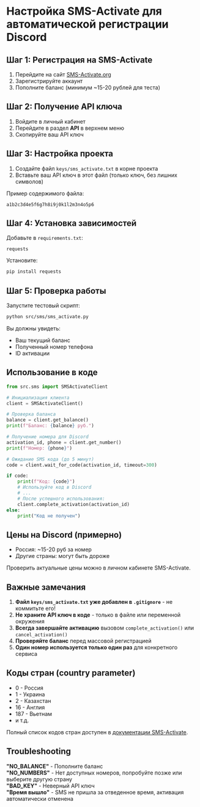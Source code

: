 # Настройка SMS-Activate для автоматической регистрации Discord

## Шаг 1: Регистрация на SMS-Activate

1. Перейдите на сайт [SMS-Activate.org](https://sms-activate.org/)
2. Зарегистрируйте аккаунт
3. Пополните баланс (минимум ~15-20 рублей для теста)

## Шаг 2: Получение API ключа

1. Войдите в личный кабинет
2. Перейдите в раздел **API** в верхнем меню
3. Скопируйте ваш API ключ

## Шаг 3: Настройка проекта

1. Создайте файл `keys/sms_activate.txt` в корне проекта
2. Вставьте ваш API ключ в этот файл (только ключ, без лишних символов)

Пример содержимого файла:
```
a1b2c3d4e5f6g7h8i9j0k1l2m3n4o5p6
```

## Шаг 4: Установка зависимостей

Добавьте в `requirements.txt`:
```
requests
```

Установите:
```bash
pip install requests
```

## Шаг 5: Проверка работы

Запустите тестовый скрипт:
```bash
python src/sms/sms_activate.py
```

Вы должны увидеть:
- Ваш текущий баланс
- Полученный номер телефона
- ID активации

## Использование в коде

```python
from src.sms import SMSActivateClient

# Инициализация клиента
client = SMSActivateClient()

# Проверка баланса
balance = client.get_balance()
print(f"Баланс: {balance} руб.")

# Получение номера для Discord
activation_id, phone = client.get_number()
print(f"Номер: {phone}")

# Ожидание SMS кода (до 5 минут)
code = client.wait_for_code(activation_id, timeout=300)

if code:
    print(f"Код: {code}")
    # Используйте код в Discord
    # ...
    # После успешного использования:
    client.complete_activation(activation_id)
else:
    print("Код не получен")
```

## Цены на Discord (примерно)

- Россия: ~15-20 руб за номер
- Другие страны: могут быть дороже

Проверить актуальные цены можно в личном кабинете SMS-Activate.

## Важные замечания

1. **Файл `keys/sms_activate.txt` уже добавлен в `.gitignore`** - не коммитьте его!
2. **Не храните API ключ в коде** - только в файле или переменной окружения
3. **Всегда завершайте активацию** вызовом `complete_activation()` или `cancel_activation()`
4. **Проверяйте баланс** перед массовой регистрацией
5. **Один номер используется только один раз** для конкретного сервиса

## Коды стран (country parameter)

- 0 - Россия
- 1 - Украина  
- 2 - Казахстан
- 16 - Англия
- 187 - Вьетнам
- и т.д.

Полный список кодов стран доступен в [документации SMS-Activate](https://sms-activate.org/ru/api2).

## Troubleshooting

**"NO_BALANCE"** - Пополните баланс  
**"NO_NUMBERS"** - Нет доступных номеров, попробуйте позже или выберите другую страну  
**"BAD_KEY"** - Неверный API ключ  
**"Время вышло"** - SMS не пришла за отведенное время, активация автоматически отменена
